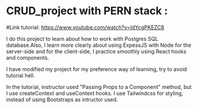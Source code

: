 # CRUD_project with PERN stack : 

#Link tutorial: https://www.youtube.com/watch?v=ldYcgPKEZC8

I do this project to learn about how to work with Postgres SQL database.Also, I learn more clearly about using ExpessJS with Node for the server-side and for the client-side, I practice smoothly using React hooks and components. 

I have modified my project for my preference way of learning, try to avoid tutorial hell. 

In the tutorial, instructor used "Passing Props to a Component" method, but I use createContext and useContext hooks. I use Tailwindcss for styling, instead of using Bootstraps as intructor used. 
